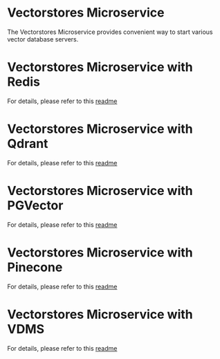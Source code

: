 # Vectorstores Microservice

The Vectorstores Microservice provides convenient way to start various vector database servers.

# Vectorstores Microservice with Redis

For details, please refer to this [readme](langchain/redis/README.md)

# Vectorstores Microservice with Qdrant

For details, please refer to this [readme](langchain/qdrant/README.md)

# Vectorstores Microservice with PGVector

For details, please refer to this [readme](langchain/pgvector/README.md)

# Vectorstores Microservice with Pinecone

For details, please refer to this [readme](langchain/pinecone/README.md)

# Vectorstores Microservice with VDMS

For details, please refer to this [readme](langchain/vdms/README.md)
